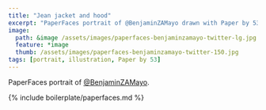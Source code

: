```yaml
---
title: "Jean jacket and hood"
excerpt: "PaperFaces portrait of @BenjaminZAMayo drawn with Paper by 53 on an iPad."
image: 
  path: &image /assets/images/paperfaces-benjaminzamayo-twitter-lg.jpg 
  feature: *image
  thumb: /assets/images/paperfaces-benjaminzamayo-twitter-150.jpg
tags: [portrait, illustration, Paper by 53]
---
```


PaperFaces portrait of [@BenjaminZAMayo](http://twitter.com/BenjaminZAMayo).

{% include boilerplate/paperfaces.md %}